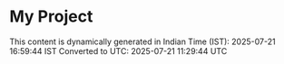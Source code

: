 # My Project

This content is dynamically generated in Indian Time (IST): 2025-07-21 16:59:44 IST
Converted to UTC: 2025-07-21 11:29:44 UTC
